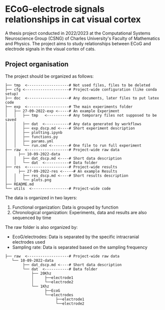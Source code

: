 # ECoG-electrode signals relationships in cat visual cortex
A thesis project conducted in 2022/2023 at the Computational Systems Neuroscience Group (CSNG) of Charles University's Faculty of Mathematics and Physics. The project aims to study relationships between ECoG and electrode signals in the visual cortex of cats.
## Project organisation
The project should be organized as follows:
```
├── tmp  <-------------------# Not used files, files to be deleted
├── cfg <--------------------# Project-wide configuration (like conda setup)
├── doc  <-------------------# Any documents, later files to put latex code
├── exp  <-------------------# The main experiments folder
│   ├── 27-09-2022-exp <-----# An example Experiment
│   │   ├── tmp   <----------# Any temporary files not supposed to be saved
│   │   ├── dat  <-----------# Any data generated by workflows
│   │   ├── exp_dscp.md <----# Short experiment description
│   │   ├── plotting.ipynb
│   │   ├── functions.py
│   │   ├── params.yml
│   │   └── run.cmd <--------# One file to run full experiment
├── raw  <-------------------# Project-wide raw data
│	  ├── 10-09-2022-data
│   │   ├── dat_dscp.md <----# Short data description
│   │   └── dat  <-----------# Data folder
├── res  <-------------------# Project-wide results
│	  ├── 27-09-2022-res <-----# An example Results
│   │   ├── res_dscp.md <----# Short results description
│   │   └── plots.png
├── README.md
└── utils  <-----------------# Project-wide code
```
The data is organized in two layers:

1. Functional organization: Data is grouped by function
2. Chronological organization: Experiments, data and results are also sequenced by time

The raw folder is also organized by:

- EcoG/electrodes: Data is separated by the specific intracranial electrodes used
- Sampling rate: Data is separated based on the sampling frequency
```
├── raw  <-------------------# Project-wide raw data
   └── 10-09-2022-data
        ├── dat_dscp.md <----# Short data description
        └── dat  <-----------# Data folder
            ├── 20Khz
            │     ├──electrode1
            │     └──electrode2
            └── 1Khz
                  ├──EcoG
                  └──electrodes
                       ├──electrode1
                       └──electrode2
```
